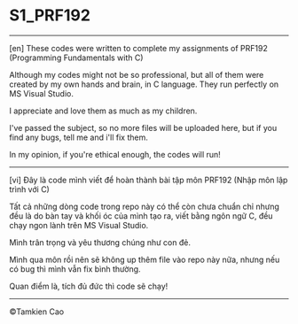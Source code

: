 # S1_PRF192

---

[en] These codes were written to complete my assignments of PRF192 (Programming Fundamentals with C)

Although my codes might not be so professional, but all of them were created by my own hands and brain, in C language. They run perfectly on MS Visual Studio.

I appreciate and love them as much as my children.

I've passed the subject, so no more files will be uploaded here, but if you find any bugs, tell me and i'll fix them.

In my opinion, if you're ethical enough, the codes will run!

---

[vi] Đây là code mình viết để hoàn thành bài tập môn PRF192 (Nhập môn lập trình với C)

Tất cả những dòng code trong repo này có thể còn chưa chuẩn chỉ nhưng đều là do bàn tay và khối óc của mình tạo ra, viết bằng ngôn ngữ C, đều chạy ngon lành trên MS Visual Studio. 

Mình trân trọng và yêu thương chúng như con đẻ. 

Mình qua môn rồi nên sẽ không up thêm file vào repo này nữa, nhưng nếu có bug thì mình vẫn fix bình thường.

Quan điểm là, tích đủ đức thì code sẽ chạy!

---
©Tamkien Cao
